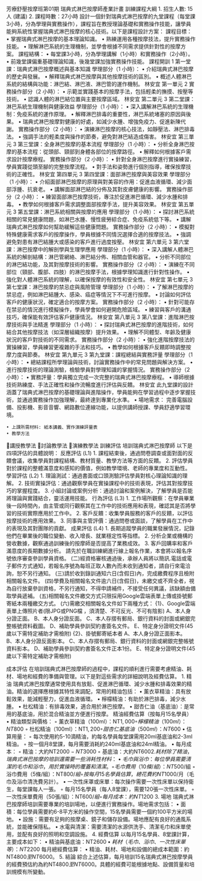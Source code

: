 芳療舒壓按摩班第01期
瑞典式淋巴按摩師產業計畫
訓練課程大綱
    1. 招生人數: 15人 (建議)
    2. 課程時數：27小時
設計一個針對瑞典式淋巴按摩的九堂課程（每堂課3小時，分為學理與實務操作），課程旨在教授理論基礎和實務操作技能，讓學員能夠系統性掌握瑞典式淋巴按摩的核心技術。以下是課程設計方案：
課程目標：
    • 掌握瑞典式淋巴按摩的基本理論知識。
    • 熟練運用各種按摩技法，提升實務操作技能。
    • 理解淋巴系統的生理機制，並學會根據不同需求提供針對性的按摩方案。
課程結構：
    • 每堂課3小時，分為學理講解（1小時）和實務操作（2小時）。
    • 前幾堂課偏重基礎理論知識，後幾堂課加強實務操作技能。
課程開訓	1	第一堂課：瑞典式淋巴按摩概述與基本知識
學理部分（1 小時）：
    • 介紹瑞典式淋巴按摩的歷史與發展。
    • 解釋瑞典式淋巴按摩與其他按摩技術的區別。
    • 概述人體淋巴系統的結構與功能：淋巴結、淋巴液、淋巴管的運作機制。	林安宜
第一單元	2	實務操作部分（2 小時）：
    • 示範並實踐基本的按摩手法，包括輕柔的撫摸、按壓等技術。
    • 認識人體的淋巴結位置與主要按摩區域。	林安宜
第二單元	3	第二堂課：淋巴系統生理機制與健康效益
學理部分（1 小時）：
    • 深入講解淋巴系統的生理機制：免疫系統的運作原理。
    • 解釋淋巴排毒的重要性，淋巴系統堵塞的原因與後果。
    • 瑞典式淋巴按摩對健康的好處，如減少水腫、增強免疫力、促進新陳代謝。
實務操作部分（2 小時）：
    • 演練淋巴按摩的核心技法，如靜壓法、淋巴排毒法。
    • 強調手法的輕柔度與操作的節奏，避免對淋巴結造成傷害。	林安宜
第三單元	3	第三堂課：全身淋巴按摩的基本流程
學理部分（1 小時）：
    • 分析全身淋巴按摩的基本流程：從頭部、頸部到身體各部位的按摩路徑。
    • 解釋如何根據客戶需求設計按摩療程。
實務操作部分（2 小時）：
    • 針對全身淋巴按摩進行實操練習，學員實踐從頭至腳的完整按摩流程。
    • 對手法和姿勢進行個別指導，確保按摩技術的正確性。	林安宜
第四單元	3	第四堂課：面部淋巴按摩與美容效果
學理部分（1 小時）：
    • 介紹面部淋巴按摩的原理與對美容的作用：促進血液循環、減少面部浮腫、抗衰老。
    • 講解面部淋巴結的分佈及其對皮膚健康的影響。
實務操作部分（2 小時）：
    • 練習面部淋巴按摩技術，專注於促進淋巴循環、減少水腫和排毒。
    • 教學如何根據客戶需求調整面部按摩手法，提升美容效果。	林安宜
第五單元	3	第五堂課：淋巴系統相關與按摩的應用
學理部分（1 小時）：
    • 探討淋巴系統相關的常見健康問題，如淋巴水腫、慢性疲勞綜合症、免疫系統低下等。
    • 講解瑞典式淋巴按摩如何幫助緩解這些健康問題。
實務操作部分（2 小時）：
    • 模擬對特殊健康需求客戶的按摩操作，學員根據不同情況選擇合適的按摩技法。
    • 強調避免對患有淋巴結腫大或感染的客戶進行過度按壓。	林安宜
第六單元	3	第六堂課：淋巴按摩中的解剖學與生理學應用
學理部分（1 小時）：
    • 深入講解人體淋巴系統的解剖結構：淋巴管網絡、淋巴結分佈、相關血管和器官。
    • 分析不同部位的淋巴結功能，及其對按摩技術的影響。
實務操作部分（2 小時）：
    • 演練在不同部位（頸部、腹部、四肢）的淋巴按摩手法，根據學理知識進行針對性操作。
    • 強化對人體淋巴系統的理解，以確保按摩的有效性和安全性。	林安宜
第七單元	3	第七堂課：淋巴按摩的禁忌症與風險管理
學理部分（1 小時）：
    • 了解淋巴按摩的禁忌症，例如淋巴結腫大、感染、癌症等情況下不可進行按摩。
    • 討論如何評估客戶的健康狀況，確定適合的按摩方案。
實務操作部分（2 小時）：
    • 針對可能存在禁忌的情況進行模擬操作，學員學會如何避開危險區域。
    • 練習與客戶的溝通技巧，確保能有效評估客戶健康情況。	林安宜
第八單元	3	第八堂課：進階淋巴按摩技術與手法精進
學理部分（1 小時）：
    • 探討瑞典式淋巴按摩的進階技術，如何結合其他按摩技法（如深層組織按摩）提升效果。
    • 理解不同體型、年齡及健康狀況的客戶對技術的不同需求。
實務操作部分（2 小時）：
    • 強化進階按摩技法的實操練習，學員練習更複雜的手法和技巧。
    • 教學如何根據客戶反饋即時調整按摩力度與節奏。	林安宜
第九單元	3	第九堂課：課程總結與實務評量
學理部分（1 小時）：
    • 總結課程所學理論與技術，討論實務操作中的常見問題與解決方案。
    • 進行按摩技術的理論測驗，檢驗學員對學理知識的掌握情況。
實務操作部分（2 小時）：
    • 實務評量：學員獨立完成一次完整的瑞典式淋巴按摩療程。
    • 導師根據技術熟練度、手法正確性和操作流暢度進行評估與反饋。	林安宜
此九堂課的設計涵蓋了瑞典式淋巴按摩的基礎理論與進階操作，學員能夠在學習過程中逐步掌握技術，並通過實務操作加強理解，最終達到專業化水準。
    • 場地需求：
完善電腦設備、投影機、影音音響、網路數位連線功能，以提供講師授課、學員舒適學習環境。

    • 上課所需材料: 紙本講義、實作演練評量表
    • 教學方法
講授教學法
討論教學法
演練教學法
訓練評估
培訓瑞典式淋巴按摩師 以下是四項評估的具體說明：
反應評估
(L1)	    1. 課程結束後，通過問卷調查或面對面的反饋會議，收集學員對課程結構、教材質量、教學方法等方面的反饋。
    2. 評估學員對於課程的整體滿意度和感知的價值，例如教學環境、老師的專業度和互動性。
學習評估
(L2)	    1. 理論測試：通過書面或口頭測驗評估學員對核心理論知識的理解。
    2. 技術實操評估：通過觀察學員在實操課程中的技術表現，評估其對按摩技巧的掌握程度。
    3. 小組討論或案例分析：通過討論和案例解決，了解學員是否能將理論與實踐結合，靈活運用技能。
行為評估
(L3)	    1. 工作場所觀察：在學員畢業後一段時間內，由主管或同行觀察其在工作中的技術應用和表現，確認其是否將學習的技術實際應用於工作中。
    2. 客戶反饋：收集學員服務的客戶的反饋，以評估按摩技術的應用效果。
    3. 同事與主管評價：通過問卷或面談，了解學員在工作中的表現及其對團隊的貢獻。
成果評估
(L4)	    1. 長期追蹤學員的職業發展情況，記錄他們在畢業後的職位變動、收入增長、就業穩定性等指標。
    2. 分析企業或機構的營收數據，觀察通過訓練後的按摩師是否提高了業務成效。
    3. 客戶回購率和客戶滿意度的長期數據分析。
請先於在職訓練網進行線上報名作業，本會將以報名序號依序審查參訓學員資格。 (二)經資格審核通過後，承辦人員將以簡訊.電話或電子郵件方式通知，若報名序號為每班正取人數內而未收到通知者，請自行來電洽詢，恕不另行通知。 (三)請於收到錄訓通知六日(含假日)內，完成繳費程序且檢附相關報名文件。 (四)學費及相關報名文件逾六日(含假日)，未繳交或不齊全者，視為自行放棄參訓資格，不另行通知，不得申請補件，不接受任何異議，該缺額由備取學員遞補。 (五)相關報名文件繳交方式只限採用Google雲端表單上傳或掛號郵寄紙本兩種繳交方式。 (六)需繳交相關報名文件如下兩種方式： {1}、Google雲端表單上傳照片者(限JPG或PNG檔 ，須清楚、不可反光、不可有陰影) A、本人身分證正面。 B、本人身分證反面。 C、本人存摺有郵局、銀行資料的封面或網銀完整帳號資料截圖。 D、補助學員參訓契約書簽名文件。 E、特定身分證明文件(45歲以下需特定補助才需檢附) {2}、掛號郵寄紙本者 A、本人身分證正面影本。 B、本人身分證反面影本。 C、本人存摺有郵局、銀行資料的封面或網銀完整帳號資料影本。 D、補助學員參訓契約書簽名文件正本1份。 E、特定身分證明文件(45歲以下需特定補助才需檢附)

成本評估
在培訓瑞典式淋巴按摩師的過程中，課程的順利進行需要考慮精油、耗材、場地和經費的準備與管理。以下是對這些需求的詳細說明及經費估算。
               1. 精油
瑞典式淋巴按摩通常使用具有放鬆、促進淋巴循環、減少水腫和排毒效果的精油。精油的選擇應根據其特性來調配，常用的精油包括：
    • 薰衣草精油：具有放鬆效果，能減輕壓力，促進血液循環。
    • 檸檬精油：有助於淋巴排毒，減少水腫。
    • 杜松精油：有排毒效果，適合用於淋巴按摩。
    • 甜杏仁油（基底油）：是常用的基底油，用於混合精油並方便進行按摩。
精油經費估算（按每月15名學員）
    • 精油類型與價格：
        ◦ 薰衣草精油（100ml）：NT$1,000
        ◦ 檸檬精油（100ml）：NT$800
        ◦ 杜松精油（100ml）：NT$1,200
        ◦ 甜杏仁基底油（500ml）：NT$600
    • 估算用量：
        ◦ 每次使用約5-10滴精油，約每名學員每堂課需用20ml基底油和2-3ml精油。
        ◦ 按一個月8堂課，每月需要消耗約240ml基底油和24ml精油。
    • 每月成本：
        ◦ 精油：大約NT$2000-NT$3000
        ◦ 基底油：大約NT$600
2. 耗材
除了精油，瑞典式淋巴按摩的培訓還需要一些消耗性材料：
    • 毛巾與浴巾：每位學員需要清潔的毛巾和浴巾，用於實操時的覆蓋和清潔。
        ◦ 毛巾費用（10條/組）：NT$500/組
        ◦ 浴巾費用（5條/組）：NT$800/組
        ◦ 按每月15名學員估算，總花費約NT$1000/月（毛巾及浴巾清洗費另計）。
    • 一次性床罩或床單：每次操作需要一次性床單以保持衛生，每堂課每人一張。
        ◦ 每月15名學員（每人8堂課），需要120張一次性床單。
        ◦ 一次性床單費用（50張/組）：NT$600/組
        ◦ 每月成本：約NT$1200
3. 場地
瑞典式淋巴按摩師培訓需要專業的培訓場地，以便進行實務操作。場地需求包括：
    • 面積：每位學員需要約6-8平方米的操作空間，15名學員需要一個約100平方米的場地。
    • 設施：需要有足夠的按摩桌、鏡子和儲存設備。場地應配有良好的通風系統，並能確保隱私。
    • 水電與清潔：需要清潔的水源供洗手、清潔毛巾和床單使用，並配有良好的照明和空調設施。
4. 經費估算
                   以每月15名學員、8堂課計算，主要成本如下：
    • 精油與基底油：NT$2600
    • 耗材（毛巾、浴巾、一次性床單等）：NT$2200
每月總經費估算：
    • 精油、耗材、場地和設備的總成本範圍：約NT$4800至NT$6000。
5. 結論
綜合上述估算，每月培訓15名瑞典式淋巴按摩學員的經費預估約為約NT$4800至NT$6000。具體的經費可能根據地點、設備質量和培訓規模有所變動。
